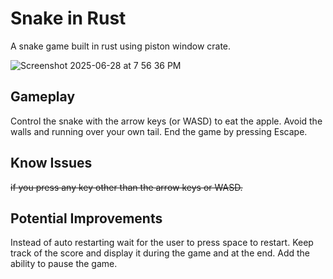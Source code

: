 # Snake in Rust

A snake game built in rust using piston window crate.

![Screenshot 2025-06-28 at 7 56 36 PM](https://github.com/user-attachments/assets/1f608d06-e9e2-495c-bac5-5555e001cffd)

## Gameplay

Control the snake with the arrow keys (or WASD) to eat the apple.
Avoid the walls and running over your own tail.
End the game by pressing Escape.

## Know Issues

~~if you press any key other than the arrow keys or WASD.~~

## Potential Improvements

Instead of auto restarting wait for the user to press space to restart.
Keep track of the score and display it during the game and at the end.
Add the ability to pause the game.
